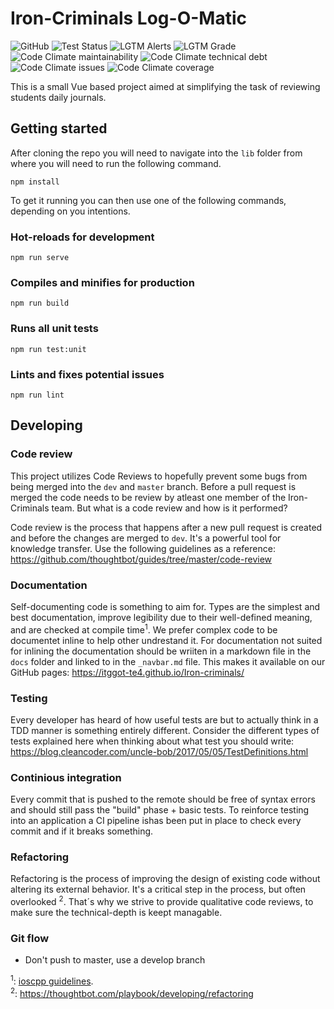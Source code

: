 # Iron-Criminals Log-O-Matic

![GitHub](https://img.shields.io/github/license/itggot-TE4/Iron-criminals?style=for-the-badge)
![Test Status](https://img.shields.io/github/workflow/status/itggot-TE4/Iron-criminals/tests?label=tests&style=for-the-badge)
![LGTM Alerts](https://img.shields.io/lgtm/alerts/github/itggot-TE4/Iron-criminals?style=for-the-badge)
![LGTM Grade](https://img.shields.io/lgtm/grade/javascript/github/itggot-TE4/Iron-criminals?style=for-the-badge)
![Code Climate maintainability](https://img.shields.io/codeclimate/maintainability-percentage/itggot-TE4/Iron-criminals?style=for-the-badge)
![Code Climate technical debt](https://img.shields.io/codeclimate/tech-debt/itggot-TE4/Iron-criminals?style=for-the-badge)
![Code Climate issues](https://img.shields.io/codeclimate/issues/itggot-TE4/Iron-criminals?style=for-the-badge)
![Code Climate coverage](https://img.shields.io/codeclimate/coverage/itggot-TE4/Iron-criminals?style=for-the-badge)

This is a small Vue based project aimed at simplifying the task of reviewing students daily journals.

## Getting started

After cloning the repo you will need to navigate into the `lib` folder from where you will need to run the following command.

```text
npm install
```

To get it running you can then use one of the following commands, depending on you intentions.

### Hot-reloads for development

```text
npm run serve
```

### Compiles and minifies for production

```text
npm run build
```

### Runs all unit tests

```text
npm run test:unit
```

### Lints and fixes potential issues

```text
npm run lint
```

## Developing

### Code review

This project utilizes Code Reviews to hopefully prevent some bugs from being merged into the `dev` and `master` branch.
Before a pull request is merged the code needs to be review by atleast one member of the Iron-Criminals team. But what is a code review and how is it performed?

Code review is the process that happens after a new pull request is created and before the changes are merged to `dev`. It's a powerful tool for knowledge transfer. Use the following guidelines as a reference: https://github.com/thoughtbot/guides/tree/master/code-review

### Documentation

Self-documenting code is something to aim for. Types are the simplest and best documentation, improve legibility due to their well-defined meaning, and are checked at compile time<sup>1</sup>. We prefer complex code to be documentet inline to help other undrestand it. For documentation not suited for inlining the documentation should be wriiten in a markdown file in the `docs` folder and linked to in the `_navbar.md` file. This makes it available on our GitHub pages: <https://itggot-te4.github.io/Iron-criminals/>

### Testing

Every developer has heard of how useful tests are but to actually think in a TDD manner is something entirely different. Consider the different types of tests explained here when thinking about what test you should write: <https://blog.cleancoder.com/uncle-bob/2017/05/05/TestDefinitions.html>

### Continious integration

Every commit that is pushed to the remote should be free of syntax errors and should still pass the "build" phase + basic tests. To reinforce testing into an application a CI pipeline ishas been put in place to check every commit and if it breaks something.

### Refactoring

Refactoring is the process of improving the design of existing code without altering its external behavior. It's a critical step in the process, but often overlooked <sup>2</sup>. That´s why we strive to provide qualitative code reviews, to make sure the technical-depth is keept managable.

### Git flow

- Don't push to master, use a develop branch

<sup>1</sup>: [ioscpp guidelines](https://github.com/isocpp/CppCoreGuidelines/blob/master/CppCoreGuidelines.md).  
<sup>2</sup>: <https://thoughtbot.com/playbook/developing/refactoring>

